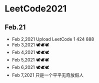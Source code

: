 # LeetCode2021
## Feb.21

- Feb 2,2021 Upload LeetCode 1 424 888
- Feb 3,2021 :dove::dove::dove:
- Feb 4,2021 :dove::dove::dove:
- Feb 5,2021 :dove::dove::dove:
- Feb 6,2021 :dove::dove::dove:
- Feb 7,2021 只是一个平平无奇放假人
